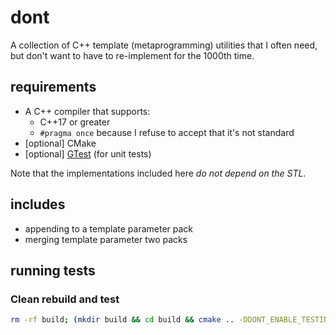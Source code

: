 # dont

A collection of C++ template (metaprogramming) utilities that I often need, but don't want to have to re-implement for the 1000th time.

## requirements

- A C++ compiler that supports:
    + C++17 or greater
    + `#pragma once` because I refuse to accept that it's not standard
- [optional] CMake
- [optional] [GTest](https://github.com/google/googletest) (for unit tests)

Note that the implementations included here *do not depend on the STL*.

## includes

- appending to a template parameter pack
- merging template parameter two packs

## running tests

### Clean rebuild and test

```bash
rm -rf build; (mkdir build && cd build && cmake .. -DDONT_ENABLE_TESTING:bool=on && make && ctest -V)
```
